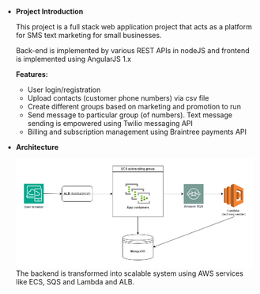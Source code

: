 - **Project Introduction**
    
    This project is a full stack web application project that acts as a platform for SMS text marketing for small businesses. 
    
    Back-end is implemented by various REST APIs in nodeJS and frontend is implemented using AngularJS 1.x
    
    **Features:**
    
    - User login/registration
    - Upload contacts (customer phone numbers) via csv file
    - Create different groups based on marketing and promotion to run
    - Send message to particular group (of numbers). Text message sending is empowered using Twilio messaging API
    - Billing and subscription management using Braintree payments API
    
- **Architecture**

    ![Alt text](images/smsAppArchDiagram.drawio.png)
    The backend is transformed into scalable system using AWS services like ECS, SQS and Lambda and ALB.